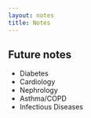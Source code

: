```yaml
---
layout: notes
title: Notes
---
```


## Future notes

- Diabetes
- Cardiology
- Nephrology
- Asthma/COPD
- Infectious Diseases